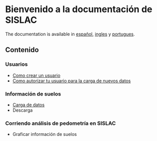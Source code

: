 # Bienvenido a la documentación de SISLAC

The documentation is available in [español](/README.md), [ingles](/README-en.md) y [portugues](/README-pt.md).

## Contenido

### Usuarios

* [Como crear un usuario](/sign-up-es.md)
* [Como autorizar tu usuario para la carga de nuevos datos](user-auth-es.md)

### Información de suelos

* [Carga de datos](/uploading-soildata-es.md)
* Descarga

### Corriendo análisis de pedometría en SISLAC

* Graficar información de suelos
